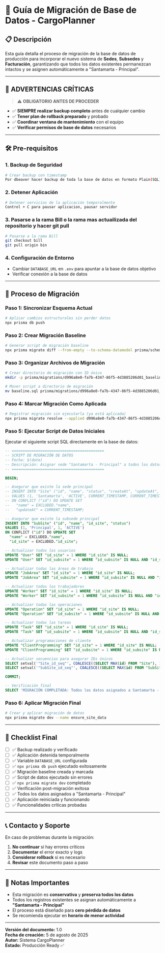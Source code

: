 # 🚀 Guía de Migración de Base de Datos - CargoPlanner

## 📋 Descripción

Esta guía detalla el proceso de migración de la base de datos de producción para incorporar el nuevo sistema de **Sedes**, **Subsedes** y **Facturación**, garantizando que todos los datos existentes permanezcan intactos y se asignen automáticamente a "Santamarta - Principal".

---

## 🚨 ADVERTENCIAS CRÍTICAS

> ⚠️ **OBLIGATORIO ANTES DE PROCEDER**

- ✅ **SIEMPRE realizar backup completo** antes de cualquier cambio
- ✅ **Tener plan de rollback preparado** y probado
- ✅ **Coordinar ventana de mantenimiento** con el equipo
- ✅ **Verificar permisos de base de datos** necesarios

---

## 🛠️ Pre-requisitos

### 1. Backup de Seguridad

```bash
# Crear backup con timestamp
Por dbeaver hacer backup de toda la base de datos en formato Plain(SQL)
```

### 2. Detener Aplicación

```bash
# Detener servicios de la aplicación temporalmente
Control + C para pausar aplicacion, pausar servidor
```

### 3. Pasarse a la rama Bill o la rama mas actuailizada del repositorio y hacer git pull

```bash
# Pasarse a la rama Bill
git checkout bill
git pull origin bin
```

### 4. Configuración de Entorno

- Cambiar `DATABASE_URL` en `.env` para apuntar a la base de datos objetivo
- Verificar conexión a la base de datos

---

## 🔄 Proceso de Migración

### Paso 1: Sincronizar Esquema Actual

```bash
# Aplicar cambios estructurales sin perder datos
npx prisma db push
```

### Paso 2: Crear Migración Baseline

```bash
# Generar script de migración baseline
npx prisma migrate diff --from-empty --to-schema-datamodel prisma/schema.prisma --script > baseline.sql
```

### Paso 3: Organizar Archivos de Migración

```bash
# Crear directorio de migración con ID único
mkdir -p prisma/migrations/d996a8e0-fa7b-4347-86f5-4d3885206d01_baseline_production

# Mover script a directorio de migración
mv baseline.sql prisma/migrations/d996a8e0-fa7b-4347-86f5-4d3885206d01_baseline_production/migration.sql
```

### Paso 4: Marcar Migración Como Aplicada

```bash
# Registrar migración sin ejecutarla (ya está aplicada)
npx prisma migrate resolve --applied d996a8e0-fa7b-4347-86f5-4d3885206d01_baseline_production
```

### Paso 5: Ejecutar Script de Datos Iniciales

Ejecutar el siguiente script SQL directamente en la base de datos:

```sql
-- ==========================================
-- SCRIPT DE MIGRACIÓN DE DATOS
-- Fecha: $(date)
-- Descripción: Asignar sede "Santamarta - Principal" a todos los datos existentes
-- ==========================================

BEGIN;

-- Asegurar que existe la sede principal
-- INSERT INTO "Site" ("id", "name", "status", "createAt", "updateAt", "id_user")
-- VALUES (1, 'Santamarta', 'ACTIVE', CURRENT_TIMESTAMP, CURRENT_TIMESTAMP, 36)
-- ON CONFLICT ("id") DO UPDATE SET
--   "name" = EXCLUDED."name",
--   "updateAt" = CURRENT_TIMESTAMP;

-- Asegurar que existe la subsede principal
INSERT INTO "SubSite" ("id", "name", "id_site", "status")
VALUES (1, 'Principal', 1, 'ACTIVE')
ON CONFLICT ("id") DO UPDATE SET
  "name" = EXCLUDED."name",
  "id_site" = EXCLUDED."id_site";

-- Actualizar todos los usuarios
UPDATE "User" SET "id_site" = 1 WHERE "id_site" IS NULL;
UPDATE "User" SET "id_subsite" = 1 WHERE "id_subsite" IS NULL AND "id_site" = 1;

-- Actualizar todas las áreas de trabajo
UPDATE "JobArea" SET "id_site" = 1 WHERE "id_site" IS NULL;
UPDATE "JobArea" SET "id_subsite" = 1 WHERE "id_subsite" IS NULL AND "id_site" = 1;

-- Actualizar todos los trabajadores
UPDATE "Worker" SET "id_site" = 1 WHERE "id_site" IS NULL;
UPDATE "Worker" SET "id_subsite" = 1 WHERE "id_subsite" IS NULL AND "id_site" = 1;

-- Actualizar todas las operaciones
UPDATE "Operation" SET "id_site" = 1 WHERE "id_site" IS NULL;
UPDATE "Operation" SET "id_subsite" = 1 WHERE "id_subsite" IS NULL AND "id_site" = 1;

-- Actualizar todas las tareas
UPDATE "Task" SET "id_site" = 1 WHERE "id_site" IS NULL;
UPDATE "Task" SET "id_subsite" = 1 WHERE "id_subsite" IS NULL AND "id_site" = 1;

-- Actualizar programaciones de cliente
UPDATE "ClientProgramming" SET "id_site" = 1 WHERE "id_site" IS NULL;
UPDATE "ClientProgramming" SET "id_subsite" = 1 WHERE "id_subsite" IS NULL AND "id_site" = 1;

-- Actualizar secuencias para asegurar IDs únicos
SELECT setval('"Site_id_seq"', COALESCE((SELECT MAX(id) FROM "Site"), 1), true);
SELECT setval('"SubSite_id_seq"', COALESCE((SELECT MAX(id) FROM "SubSite"), 1), true);

COMMIT;

-- Verificación final
SELECT 'MIGRACIÓN COMPLETADA: Todos los datos asignados a Santamarta - Principal' as resultado;
```

### Paso 6: Aplicar Migración Final

```bash
# Crear y aplicar migración de datos
npx prisma migrate dev --name ensure_site_data
```

---

## 🎯 Checklist Final

- [ ] ✅ Backup realizado y verificado
- [ ] ✅ Aplicación detenida temporalmente
- [ ] ✅ Variable `DATABASE_URL` configurada
- [ ] ✅ `npx prisma db push` ejecutado exitosamente
- [ ] ✅ Migración baseline creada y marcada
- [ ] ✅ Script de datos ejecutado sin errores
- [ ] ✅ `npx prisma migrate dev` completado
- [ ] ✅ Verificación post-migración exitosa
- [ ] ✅ Todos los datos asignados a "Santamarta - Principal"
- [ ] ✅ Aplicación reiniciada y funcionando
- [ ] ✅ Funcionalidades críticas probadas

---

## 📞 Contacto y Soporte

En caso de problemas durante la migración:

1. **No continuar** si hay errores críticos
2. **Documentar** el error exacto y logs
3. **Considerar rollback** si es necesario
4. **Revisar** este documento paso a paso

---

## 📝 Notas Importantes

- Esta migración es **conservativa** y **preserva todos los datos**
- Todos los registros existentes se asignan automáticamente a **"Santamarta - Principal"**
- El proceso está diseñado para **cero pérdida de datos**
- Se recomienda ejecutar en **horario de menor actividad**

---

**Versión del documento:** 1.0  
**Fecha de creación:** 5 de agosto de 2025  
**Autor:** Sistema CargoPlanner  
**Estado:** Producción Ready ✅
